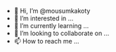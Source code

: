 - 👋 Hi, I’m @mousumkakoty
- 👀 I’m interested in ...
- 🌱 I’m currently learning ...
- 💞️ I’m looking to collaborate on ...
- 📫 How to reach me ...

<!---
mousumkakoty/mousumkakoty is a ✨ special ✨ repository because its `README.md` (this file) appears on your GitHub profile.
You can click the Preview link to take a look at your changes.
--->
